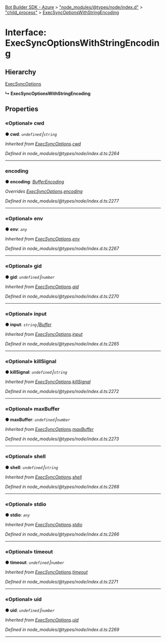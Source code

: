 [Bot Builder SDK - Azure](../README.md) > ["node_modules/@types/node/index.d"](../modules/_node_modules__types_node_index_d_.md) > ["child_process"](../modules/_node_modules__types_node_index_d_._child_process_.md) > [ExecSyncOptionsWithStringEncoding](../interfaces/_node_modules__types_node_index_d_._child_process_.execsyncoptionswithstringencoding.md)



# Interface: ExecSyncOptionsWithStringEncoding

## Hierarchy


 [ExecSyncOptions](_node_modules__types_node_index_d_._child_process_.execsyncoptions.md)

**↳ ExecSyncOptionsWithStringEncoding**








## Properties
<a id="cwd"></a>

### «Optional» cwd

**●  cwd**:  *`undefined`⎮`string`* 

*Inherited from [ExecSyncOptions](_node_modules__types_node_index_d_._child_process_.execsyncoptions.md).[cwd](_node_modules__types_node_index_d_._child_process_.execsyncoptions.md#cwd)*

*Defined in node_modules/@types/node/index.d.ts:2264*





___

<a id="encoding"></a>

###  encoding

**●  encoding**:  *[BufferEncoding](../modules/_node_modules__types_node_index_d_.md#bufferencoding)* 

*Overrides [ExecSyncOptions](_node_modules__types_node_index_d_._child_process_.execsyncoptions.md).[encoding](_node_modules__types_node_index_d_._child_process_.execsyncoptions.md#encoding)*

*Defined in node_modules/@types/node/index.d.ts:2277*





___

<a id="env"></a>

### «Optional» env

**●  env**:  *`any`* 

*Inherited from [ExecSyncOptions](_node_modules__types_node_index_d_._child_process_.execsyncoptions.md).[env](_node_modules__types_node_index_d_._child_process_.execsyncoptions.md#env)*

*Defined in node_modules/@types/node/index.d.ts:2267*





___

<a id="gid"></a>

### «Optional» gid

**●  gid**:  *`undefined`⎮`number`* 

*Inherited from [ExecSyncOptions](_node_modules__types_node_index_d_._child_process_.execsyncoptions.md).[gid](_node_modules__types_node_index_d_._child_process_.execsyncoptions.md#gid)*

*Defined in node_modules/@types/node/index.d.ts:2270*





___

<a id="input"></a>

### «Optional» input

**●  input**:  *`string`⎮[Buffer](_node_modules__types_node_index_d_.buffer.md)* 

*Inherited from [ExecSyncOptions](_node_modules__types_node_index_d_._child_process_.execsyncoptions.md).[input](_node_modules__types_node_index_d_._child_process_.execsyncoptions.md#input)*

*Defined in node_modules/@types/node/index.d.ts:2265*





___

<a id="killsignal"></a>

### «Optional» killSignal

**●  killSignal**:  *`undefined`⎮`string`* 

*Inherited from [ExecSyncOptions](_node_modules__types_node_index_d_._child_process_.execsyncoptions.md).[killSignal](_node_modules__types_node_index_d_._child_process_.execsyncoptions.md#killsignal)*

*Defined in node_modules/@types/node/index.d.ts:2272*





___

<a id="maxbuffer"></a>

### «Optional» maxBuffer

**●  maxBuffer**:  *`undefined`⎮`number`* 

*Inherited from [ExecSyncOptions](_node_modules__types_node_index_d_._child_process_.execsyncoptions.md).[maxBuffer](_node_modules__types_node_index_d_._child_process_.execsyncoptions.md#maxbuffer)*

*Defined in node_modules/@types/node/index.d.ts:2273*





___

<a id="shell"></a>

### «Optional» shell

**●  shell**:  *`undefined`⎮`string`* 

*Inherited from [ExecSyncOptions](_node_modules__types_node_index_d_._child_process_.execsyncoptions.md).[shell](_node_modules__types_node_index_d_._child_process_.execsyncoptions.md#shell)*

*Defined in node_modules/@types/node/index.d.ts:2268*





___

<a id="stdio"></a>

### «Optional» stdio

**●  stdio**:  *`any`* 

*Inherited from [ExecSyncOptions](_node_modules__types_node_index_d_._child_process_.execsyncoptions.md).[stdio](_node_modules__types_node_index_d_._child_process_.execsyncoptions.md#stdio)*

*Defined in node_modules/@types/node/index.d.ts:2266*





___

<a id="timeout"></a>

### «Optional» timeout

**●  timeout**:  *`undefined`⎮`number`* 

*Inherited from [ExecSyncOptions](_node_modules__types_node_index_d_._child_process_.execsyncoptions.md).[timeout](_node_modules__types_node_index_d_._child_process_.execsyncoptions.md#timeout)*

*Defined in node_modules/@types/node/index.d.ts:2271*





___

<a id="uid"></a>

### «Optional» uid

**●  uid**:  *`undefined`⎮`number`* 

*Inherited from [ExecSyncOptions](_node_modules__types_node_index_d_._child_process_.execsyncoptions.md).[uid](_node_modules__types_node_index_d_._child_process_.execsyncoptions.md#uid)*

*Defined in node_modules/@types/node/index.d.ts:2269*





___



